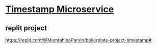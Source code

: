 
# [Timestamp Microservice](https://www.freecodecamp.org/learn/apis-and-microservices/apis-and-microservices-projects/timestamp-microservice)

## replit project

https://replit.com/@MumtahinaParvin/boilerplate-project-timestamp#
